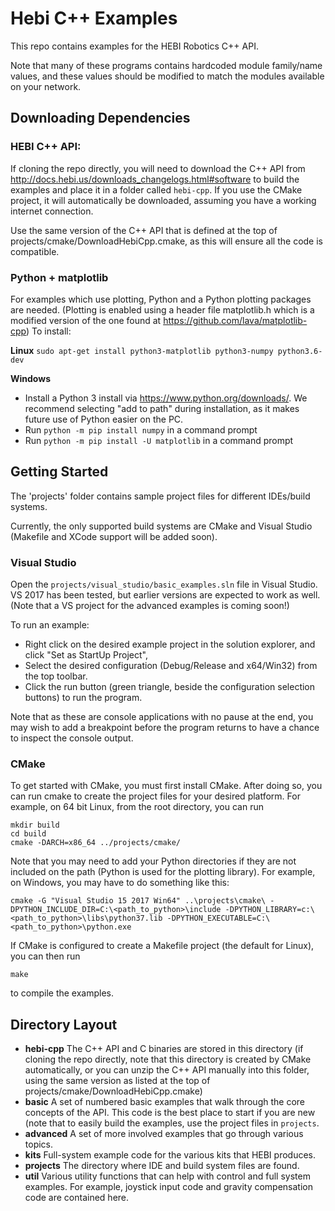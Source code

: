 # Hebi C++ Examples

This repo contains examples for the HEBI Robotics C++ API.

Note that many of these programs contains hardcoded module family/name values,
and these values should be modified to match the modules available on your
network.

## Downloading Dependencies

### HEBI C++ API:

If cloning the repo directly, you will need to download the C++ API from http://docs.hebi.us/downloads_changelogs.html#software to build the examples and place it in a folder called `hebi-cpp`. If you use the CMake project, it will automatically be downloaded, assuming you have a working internet connection.

Use the same version of the C++ API that is defined at the top of projects/cmake/DownloadHebiCpp.cmake, as this will ensure all the code is compatible.

### Python + matplotlib

For examples which use plotting, Python and a Python plotting packages are needed. (Plotting is enabled using a header file matplotlib.h which is a modified version of the one found at https://github.com/lava/matplotlib-cpp)  To install:

**Linux**
```sudo apt-get install python3-matplotlib python3-numpy python3.6-dev```

**Windows**
- Install a Python 3 install via https://www.python.org/downloads/.  We recommend selecting "add to path" during installation, as it makes future use of Python easier on the PC.
- Run `python -m pip install numpy` in a command prompt
- Run `python -m pip install -U matplotlib` in a command prompt

## Getting Started

The 'projects' folder contains sample project files for different IDEs/build
systems.

Currently, the only supported build systems are CMake and Visual Studio (Makefile
and XCode support will be added soon).

### Visual Studio

Open the `projects/visual_studio/basic_examples.sln` file in Visual Studio.
VS 2017 has been tested, but earlier versions are expected to work as well.
(Note that a VS project for the advanced examples is coming soon!)

To run an example:

- Right click on the desired example project in the solution explorer, and
click "Set as StartUp Project",
- Select the desired configuration (Debug/Release and x64/Win32) from the
top toolbar.
- Click the run button (green triangle, beside the configuration selection
buttons) to run the program.

Note that as these are console applications with no pause at the end, you
may wish to add a breakpoint before the program returns to have a chance
to inspect the console output.

### CMake

To get started with CMake, you must
first install CMake.  After doing so, you can run cmake to create the project
files for your desired platform.  For example, on 64 bit Linux, from the root
directory, you can run

```
mkdir build
cd build
cmake -DARCH=x86_64 ../projects/cmake/
```

Note that you may need to add your Python directories if they are not included on the path
(Python is used for the plotting library).  For example, on Windows, you may have to do something like this:

```
cmake -G "Visual Studio 15 2017 Win64" ..\projects\cmake\ -DPYTHON_INCLUDE_DIR=C:\<path_to_python>\include -DPYTHON_LIBRARY=c:\<path_to_python>\libs\python37.lib -DPYTHON_EXECUTABLE=C:\<path_to_python>\python.exe
```

If CMake is configured to create a Makefile project (the default for Linux), you
can then run

```make```

to compile the examples.

## Directory Layout

- **hebi-cpp** The C++ API and C binaries are stored in this directory (if cloning
the repo directly, note that this directory is created by CMake automatically, or
you can unzip the C++ API manually into this folder, using the same version as listed
at the top of projects/cmake/DownloadHebiCpp.cmake)
- **basic** A set of numbered basic examples that walk through the core concepts
of the API.  This code is the best place to start if you are new (note that to
easily build the examples, use the project files in `projects`.
- **advanced** A set of more involved examples that go through various topics.
- **kits** Full-system example code for the various kits that HEBI produces.
- **projects** The directory where IDE and build system files are found.
- **util** Various utility functions that can help with control and full system examples.  For example, joystick input code and gravity compensation code are contained here.

